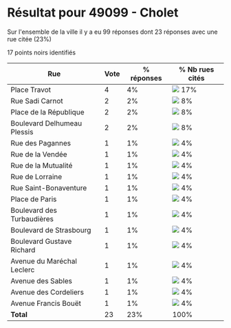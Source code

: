 # Résultat pour 49099 - Cholet

Sur l'ensemble de la ville il y a eu 99 réponses dont 23 réponses avec une rue citée (23%)

17 points noirs identifiés

| Rue | Vote | % réponses | % Nb rues cités|
|-----|------|------------|----------------|
| Place Travot | 4 | 4% | <img src="../../img/bar_17.gif" />&nbsp;17%|
| Rue Sadi Carnot | 2 | 2% | <img src="../../img/bar_8.gif" />&nbsp;8%|
| Place de la République | 2 | 2% | <img src="../../img/bar_8.gif" />&nbsp;8%|
| Boulevard Delhumeau Plessis | 2 | 2% | <img src="../../img/bar_8.gif" />&nbsp;8%|
| Rue des Pagannes | 1 | 1% | <img src="../../img/bar_4.gif" />&nbsp;4%|
| Rue de la Vendée | 1 | 1% | <img src="../../img/bar_4.gif" />&nbsp;4%|
| Rue de la Mutualité | 1 | 1% | <img src="../../img/bar_4.gif" />&nbsp;4%|
| Rue de Lorraine | 1 | 1% | <img src="../../img/bar_4.gif" />&nbsp;4%|
| Rue Saint-Bonaventure | 1 | 1% | <img src="../../img/bar_4.gif" />&nbsp;4%|
| Place de Paris | 1 | 1% | <img src="../../img/bar_4.gif" />&nbsp;4%|
| Boulevard des Turbaudières | 1 | 1% | <img src="../../img/bar_4.gif" />&nbsp;4%|
| Boulevard de Strasbourg | 1 | 1% | <img src="../../img/bar_4.gif" />&nbsp;4%|
| Boulevard Gustave Richard | 1 | 1% | <img src="../../img/bar_4.gif" />&nbsp;4%|
| Avenue du Maréchal Leclerc | 1 | 1% | <img src="../../img/bar_4.gif" />&nbsp;4%|
| Avenue des Sables | 1 | 1% | <img src="../../img/bar_4.gif" />&nbsp;4%|
| Avenue des Cordeliers | 1 | 1% | <img src="../../img/bar_4.gif" />&nbsp;4%|
| Avenue Francis Bouët | 1 | 1% | <img src="../../img/bar_4.gif" />&nbsp;4%|
| **Total** | 23 | 23% | 100%|
